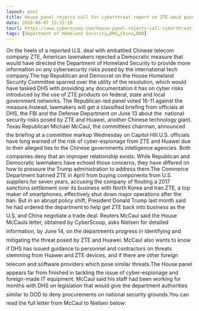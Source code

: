 ```yaml
---
layout: post
title: House panel rejects call for cyberthreat report on ZTE amid possible Trump deal
date: 2018-06-07 13:35:19
tourl: https://www.cyberscoop.com/house-panel-rejects-call-cyberthreat-report-zte-amid-trump-deal/?category_news=technology
tags: [Department of Homeland Security,DHS,China,DOD]
---
```

On the heels of a reported U.S. deal with embattled Chinese telecom company ZTE, American lawmakers rejected a Democratic measure that would have directed the Department of Homeland Security to provide more information on any cybersecurity risks posed by the international tech company.The top Republican and Democrat on the House Homeland Security Committee sparred over the utility of the resolution, which would have tasked DHS with providing any documentation it has on cyber risks introduced by the use of ZTE products on federal, state and local government networks. The Republican-led panel voted 16-11 against the measure.Instead, lawmakers will get a classified briefing from officials at DHS, the FBI and the Defense Department on June 13 about the  national security risks posed by ZTE and Huawei, another Chinese technology giant. Texas Republican Michael McCaul, the committees chairman, announced the briefing at a committee markup Wednesday on Capitol Hill.U.S. officials have long warned of the risk of cyber-espionage from ZTE and Huawei due to their alleged ties to the Chinese governments intelligence agencies. Both companies deny that an improper relationship exists. While Republican and Democratic lawmakers have echoed those concerns, they have differed on how to pressure the Trump administration to address them.The Commerce Department banned ZTE in April from buying components from U.S. suppliers for seven years, accusing the company of flouting a 2017 sanctions settlement over its business with North Korea and Iran.ZTE, a top maker of smartphones, effectively shut down major operations after the ban. But in an abrupt policy shift, President Donald Trump last month said he had ordered the department to help get ZTE back into business as the U.S. and China negotiate a trade deal. Reuters McCaul said the House McCauls letter, obtained by CyberScoop, asks Nielsen for detailed information, by June 14, on the departments progress in identifying and mitigating the threat posed by ZTE and Huawei. McCaul also wants to know if DHS has issued guidance to personnel and contractors on threats stemming from Huawei and ZTE devices, and if there are other foreign telecom and software providers which pose similar threats.The House panel appears far from finished in tackling the issue of cyber-espionage and foreign-made IT equipment. McCaul said his staff had been working for months with DHS on legislation that would give the department authorities similar to DOD to deny procurements on national security grounds.You can read the full letter from McCaul to Nielsen below: